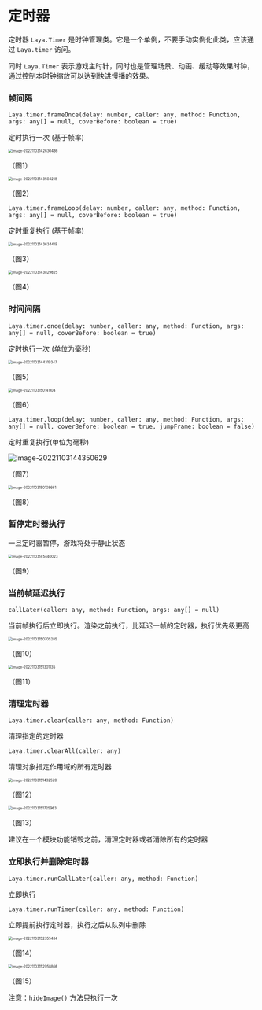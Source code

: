 # 定时器

定时器 `Laya.Timer` 是时钟管理类。它是一个单例，不要手动实例化此类，应该通过 `Laya.timer` 访问。

同时 `Laya.Timer` 表示游戏主时针，同时也是管理场景、动画、缓动等效果时钟，通过控制本时钟缩放可以达到快进慢播的效果。

### 帧间隔

`Laya.timer.frameOnce(delay: number, caller: any, method: Function, args: any[] = null, coverBefore: boolean = true)`

定时执行一次 (基于帧率)

<img src="images/1.png" alt="image-20221103142630486" style="zoom:50%;" /> 

（图1）

<img src="images/2.png" alt="image-20221103143504218" style="zoom:50%;" /> 

（图2）

`Laya.timer.frameLoop(delay: number, caller: any, method: Function, args: any[] = null, coverBefore: boolean = true)`

定时重复执行  (基于帧率)

<img src="images/3.png" alt="image-20221103143634419" style="zoom:50%;" /> 

（图3）

<img src="images/4.png" alt="image-20221103143829625" style="zoom:50%;" /> 

（图4）

### 时间间隔

`Laya.timer.once(delay: number, caller: any, method: Function, args: any[] = null, coverBefore: boolean = true)`

定时执行一次 (单位为毫秒)

<img src="images/5.png" alt="image-20221103144319347" style="zoom:50%;" /> 

（图5）

<img src="images/7.png" alt="image-20221103150141104" style="zoom:50%;" /> 

（图6） 

`Laya.timer.loop(delay: number, caller: any, method: Function, args: any[] = null, coverBefore: boolean = true, jumpFrame: boolean = false)`

定时重复执行(单位为毫秒)

![image-20221103144350629](images/6.png)

（图7）

<img src="images/8.png" alt="image-20221103150108661" style="zoom:50%;" /> 

（图8） 

### 暂停定时器执行

一旦定时器暂停，游戏将处于静止状态

<img src="images/9.png" alt="image-20221103145440023" style="zoom:50%;" /> 

（图9） 

### 当前帧延迟执行

`callLater(caller: any, method: Function, args: any[] = null)`

当前帧执行后立即执行。渲染之前执行，比延迟一帧的定时器，执行优先级更高

<img src="images/10.png" alt="image-20221103150705285" style="zoom:50%;" /> 

 （图10） 

<img src="images/11.png" alt="image-20221103151301135" style="zoom:50%;" /> 

 （图11）  

### 清理定时器

`Laya.timer.clear(caller: any, method: Function)`

清理指定的定时器

`Laya.timer.clearAll(caller: any)`

清理对象指定作用域的所有定时器

<img src="images/12.png" alt="image-20221103151432520" style="zoom:50%;" /> 

 （图12）   

<img src="../../../AppData/Roaming/Typora/typora-user-images/image-20221103151725963.png" alt="image-20221103151725963" style="zoom:50%;" /> 

 （图13）    

建议在一个模块功能销毁之前，清理定时器或者清除所有的定时器

### 立即执行并删除定时器

`Laya.timer.runCallLater(caller: any, method: Function)`

立即执行

`Laya.timer.runTimer(caller: any, method: Function)`

立即提前执行定时器，执行之后从队列中删除

<img src="images/13.png" alt="image-20221103152355434" style="zoom:50%;" /> 

 （图14）     

<img src="images/14.png" alt="image-20221103152958866" style="zoom:50%;" /> 

（图15）

注意：`hideImage()` 方法只执行一次